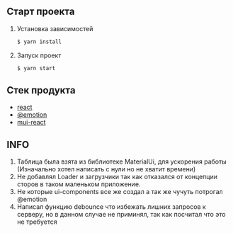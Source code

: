 ## Старт проекта

1. Установка зависимостей 
    ```bash
    $ yarn install
    ```
2. Запуск проект
    ```bash
    $ yarn start
    ```


## Стек продукта
- [react](https://reactjs.org/)
- [@emotion](https://github.com/emotion-js/emotion/tree/main )
- [mui-react](https://github.com/mui/material-ui)


## INFO
1.  Таблица была взята из библиотеке MaterialUi, для ускорения работы (Изначально хотел написать с нули но не хватит времени)
2.  Не добавлял Loader и загрузчики так как отказался от концепции сторов в таком маленьком приложение. 
3.  Не которые ui-components все же создал а так же чучуть потрогал @emotion
4.  Написал функцию debounce что избежать лишних запросов к серверу, но в данном случае не приминял, так как посчитал что это не требуется